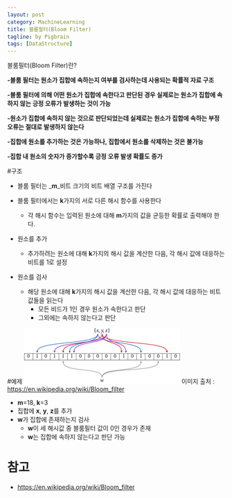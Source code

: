 ```yaml
---
layout: post
category: MachineLearning
title: 블룸필터(Bloom Filter)
tagline: by Pigbrain
tags: [DataStructure]
---
```

블룸필터(Bloom Filter)란? 

<!--more-->

**-블룸 필터는 원소가 집합에 속하는지 여부를 검사하는데 사용되는 확률적 자료 구조**  

**-블룸 필터에 의해 어떤 원소가 집합에 속한다고 판단된 경우 실제로는 원소가 집합에 속하지 않는 긍정 오류가 발생하는 것이 가능**  

**-원소가 집합에 속하지 않는 것으로 판단되었는데 실제로는 원소가 집합에 속하는 부정 오류는 절대로 발생하지 않는다**  

**-집합에 원소를 추가하는 것은 가능하나, 집합에서 원소를 삭제하는 것은 불가능**  

**-집합 내 원소의 숫자가 증가할수록 긍정 오류 발생 확률도 증가**  


#구조
* 블룸 필터는 _**m**_비트 크기의 비트 배열 구조를 가진다
* 블룸 필터에서는 **k**가지의 서로 다른 해시 함수를 사용한다
	* 각 해시 함수는 입력된 원소에 대해 **m**가지의 값을 균등한 확률로 출력해야 한다.  

* 원소를 추가
	* 추가하려는 원소에 대해 **k**가지의 해시 값을 계산한 다음, 각 해시 값에 대응하는 비트를 1로 설정
* 원소를 검사
	* 해당 원소에 대해 **k**가지의 해시 값을 계산한 다음, 각 해시 값에 대응하는 비트값들을 읽는다
		* 모든 비드가 1인 경우 원소가 속한다고 판단
		* 그외에는 속하지 않는다고 판단  

#예제
<img src="/assets/themes/Snail/img/DataStructure/BloomFilter/360px-Bloom_filter.png" alt="">
이미지 출처 : https://en.wikipedia.org/wiki/Bloom_filter  
 
* **m**=18, **k**=3
* 집합에 **x**, **y**, **z**를 추가
* **w**가 집합에 존재하는지 검사
	* **w**이 세 해시값 중 블룸필터 값이 0인 경우가 존재
	* **w**는 집합에 속하지 않는다고 판단 가능

# 참고
* https://en.wikipedia.org/wiki/Bloom_filter

